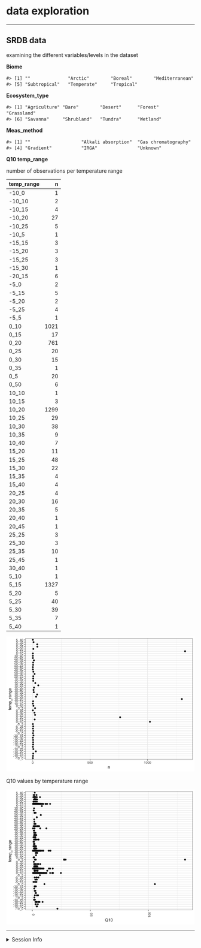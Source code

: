 data exploration
================

------------------------------------------------------------------------

## SRDB data

examining the different variables/levels in the dataset

**Biome**

    #> [1] ""              "Arctic"        "Boreal"        "Mediterranean"
    #> [5] "Subtropical"   "Temperate"     "Tropical"

**Ecosystem\_type**

    #> [1] "Agriculture" "Bare"        "Desert"      "Forest"      "Grassland"  
    #> [6] "Savanna"     "Shrubland"   "Tundra"      "Wetland"

**Meas\_method**

    #> [1] ""                   "Alkali absorption"  "Gas chromatography"
    #> [4] "Gradient"           "IRGA"               "Unknown"

**Q10 temp\_range**

number of observations per temperature range

| temp\_range |    n |
|:------------|-----:|
| -10\_0      |    1 |
| -10\_10     |    2 |
| -10\_15     |    4 |
| -10\_20     |   27 |
| -10\_25     |    5 |
| -10\_5      |    1 |
| -15\_15     |    3 |
| -15\_20     |    3 |
| -15\_25     |    3 |
| -15\_30     |    1 |
| -20\_15     |    6 |
| -5\_0       |    2 |
| -5\_15      |    5 |
| -5\_20      |    2 |
| -5\_25      |    4 |
| -5\_5       |    1 |
| 0\_10       | 1021 |
| 0\_15       |   17 |
| 0\_20       |  761 |
| 0\_25       |   20 |
| 0\_30       |   15 |
| 0\_35       |    1 |
| 0\_5        |   20 |
| 0\_50       |    6 |
| 10\_10      |    1 |
| 10\_15      |    3 |
| 10\_20      | 1299 |
| 10\_25      |   29 |
| 10\_30      |   38 |
| 10\_35      |    9 |
| 10\_40      |    7 |
| 15\_20      |   11 |
| 15\_25      |   48 |
| 15\_30      |   22 |
| 15\_35      |    4 |
| 15\_40      |    4 |
| 20\_25      |    4 |
| 20\_30      |   16 |
| 20\_35      |    5 |
| 20\_40      |    1 |
| 20\_45      |    1 |
| 25\_25      |    3 |
| 25\_30      |    3 |
| 25\_35      |   10 |
| 25\_45      |    1 |
| 30\_40      |    1 |
| 5\_10       |    1 |
| 5\_15       | 1327 |
| 5\_20       |    5 |
| 5\_25       |   40 |
| 5\_30       |   39 |
| 5\_35       |    7 |
| 5\_40       |    1 |

![](1-data_exploration_files/figure-gfm/unnamed-chunk-6-1.png)<!-- -->

Q10 values by temperature range

![](1-data_exploration_files/figure-gfm/unnamed-chunk-7-1.png)<!-- -->

------------------------------------------------------------------------

<details>
<summary>
Session Info
</summary>

Date run: 2021-03-17

    #> R version 4.0.2 (2020-06-22)
    #> Platform: x86_64-apple-darwin17.0 (64-bit)
    #> Running under: macOS Catalina 10.15.7
    #> 
    #> Matrix products: default
    #> BLAS:   /System/Library/Frameworks/Accelerate.framework/Versions/A/Frameworks/vecLib.framework/Versions/A/libBLAS.dylib
    #> LAPACK: /Library/Frameworks/R.framework/Versions/4.0/Resources/lib/libRlapack.dylib
    #> 
    #> locale:
    #> [1] en_US.UTF-8/en_US.UTF-8/en_US.UTF-8/C/en_US.UTF-8/en_US.UTF-8
    #> 
    #> attached base packages:
    #> [1] stats     graphics  grDevices utils     datasets  methods   base     
    #> 
    #> other attached packages:
    #>  [1] forcats_0.5.1   stringr_1.4.0   dplyr_1.0.4     purrr_0.3.4    
    #>  [5] readr_1.4.0     tidyr_1.1.2     tibble_3.0.6    ggplot2_3.3.3  
    #>  [9] tidyverse_1.3.0 drake_7.13.1   
    #> 
    #> loaded via a namespace (and not attached):
    #>  [1] storr_1.2.5       progress_1.2.2    xfun_0.20         tidyselect_1.1.0 
    #>  [5] haven_2.3.1       colorspace_2.0-0  vctrs_0.3.6       generics_0.1.0   
    #>  [9] htmltools_0.5.1.1 yaml_2.2.1        rlang_0.4.10      pillar_1.4.7     
    #> [13] withr_2.4.1       txtq_0.2.3        glue_1.4.2        DBI_1.1.1        
    #> [17] dbplyr_2.0.0      modelr_0.1.8      readxl_1.3.1      lifecycle_0.2.0  
    #> [21] munsell_0.5.0     gtable_0.3.0      cellranger_1.1.0  rvest_0.3.6      
    #> [25] evaluate_0.14     labeling_0.4.2    knitr_1.31        parallel_4.0.2   
    #> [29] fansi_0.4.2       highr_0.8         broom_0.7.4       Rcpp_1.0.6       
    #> [33] backports_1.2.1   scales_1.1.1      filelock_1.0.2    jsonlite_1.7.2   
    #> [37] farver_2.0.3      fs_1.5.0          hms_1.0.0         digest_0.6.27    
    #> [41] stringi_1.5.3     grid_4.0.2        cli_2.2.0         tools_4.0.2      
    #> [45] magrittr_2.0.1    base64url_1.4     crayon_1.4.0      pkgconfig_2.0.3  
    #> [49] ellipsis_0.3.1    xml2_1.3.2        prettyunits_1.1.1 reprex_1.0.0     
    #> [53] lubridate_1.7.9.2 rmarkdown_2.6.6   assertthat_0.2.1  httr_1.4.2       
    #> [57] rstudioapi_0.13   R6_2.5.0          igraph_1.2.6      compiler_4.0.2

</details>
